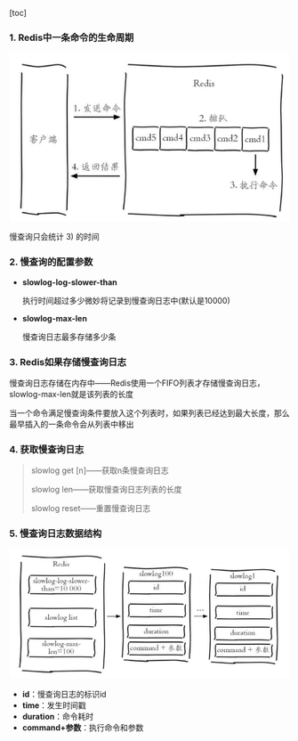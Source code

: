 [toc]

### 1. Redis中一条命令的生命周期

![4](p/4.png)

慢查询只会统计 3) 的时间



### 2. 慢查询的配置参数

* **slowlog-log-slower-than**

  执行时间超过多少微妙将记录到慢查询日志中(默认是10000)

* **slowlog-max-len**

  慢查询日志最多存储多少条



### 3. Redis如果存储慢查询日志

慢查询日志存储在内存中——Redis使用一个FIFO列表才存储慢查询日志，slowlog-max-len就是该列表的长度

当一个命令满足慢查询条件要放入这个列表时，如果列表已经达到最大长度，那么最早插入的一条命令会从列表中移出



### 4. 获取慢查询日志

> slowlog get [n]——获取n条慢查询日志
>
> slowlog len——获取慢查询日志列表的长度
>
> slowlog reset——重置慢查询日志



### 5. 慢查询日志数据结构

![慢查询日志数据结构](p/慢查询日志数据结构.png)

* **id**：慢查询日志的标识id
* **time**：发生时间戳
* **duration**：命令耗时
* **command+参数**：执行命令和参数